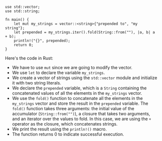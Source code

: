 ```
use std::vector;
use std::string;

fn main() {
    let mut my_strings = vector::<string>{"prepended to", "my string"};
    let prepended = my_strings.iter().fold(String::from(""), |a, b| a + b);
    println!("{}", prepended);
    return 0;
}
```
Here's the code in Rust:
* We have to use `mut` since we are going to modify the vector.
* We use `let` to declare the variable `my_strings`.
* We create a vector of strings using the `std::vector` module and initialize it with two string literals.
* We declare the `prepended` variable, which is a `String` containing the concatenated values of all the elements in the `my_strings` vector.
* We use the `fold()` function to concatenate all the elements in the `my_strings` vector and store the result in the `prepended` variable. The `fold()` function takes three arguments: the initial value of the accumulator (`String::from("")`), a closure that takes two arguments, and an iterator over the values to fold. In this case, we are using the `+` operator as the closure, which concatenates strings.
* We print the result using the `println!()` macro.
* The function returns 0 to indicate successful execution.

